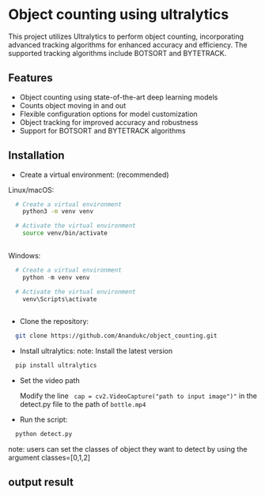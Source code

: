# Object counting using ultralytics

This project utilizes Ultralytics to perform object counting, incorporating advanced tracking algorithms for enhanced accuracy and efficiency. The supported tracking algorithms include BOTSORT and BYTETRACK.



## Features

- Object counting using state-of-the-art deep learning models
- Counts object moving in and out
- Flexible configuration options for model customization
- Object tracking for improved accuracy and robustness
- Support for BOTSORT and BYTETRACK algorithms



## Installation

- Create a virtual environment: (recommended)

Linux/macOS:

```bash
  # Create a virtual environment
    python3 -m venv venv

  # Activate the virtual environment
    source venv/bin/activate
  
```

 Windows:

```powershell
  # Create a virtual environment
    python -m venv venv

  # Activate the virtual environment
    venv\Scripts\activate
  
```

- Clone the repository:


```bash
  git clone https://github.com/Anandukc/object_counting.git
```





- Install ultralytics:
note: Install the latest version

```bash
  pip install ultralytics
```

- Set the video path

  Modify the line ``` 
  cap = cv2.VideoCapture("path to input image")" ``` in the detect.py file to the path of ```bottle.mp4```

- Run the script:

```bash
  python detect.py
```
  
  note: users can set the classes of object they want to detect by using the argument classes=[0,1,2]



## output result

